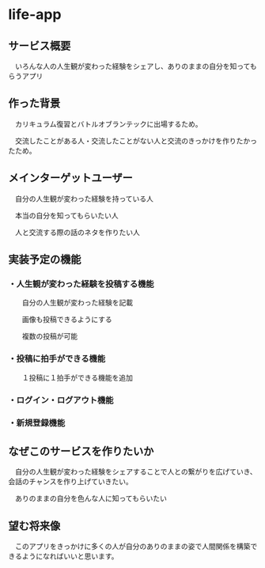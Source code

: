 # life-app

## サービス概要

　いろんな人の人生観が変わった経験をシェアし、ありのままの自分を知ってもらうアプリ

## 作った背景

　カリキュラム復習とバトルオブランテックに出場するため。

　交流したことがある人・交流したことがない人と交流のきっかけを作りたかったため。

## メインターゲットユーザー

　自分の人生観が変わった経験を持っている人

　本当の自分を知ってもらいたい人

　人と交流する際の話のネタを作りたい人　

## 実装予定の機能

### ・人生観が変わった経験を投稿する機能

　　自分の人生観が変わった経験を記載

　　画像も投稿できるようにする

　　複数の投稿が可能

### ・投稿に拍手ができる機能

　　１投稿に１拍手ができる機能を追加

### ・ログイン・ログアウト機能

### ・新規登録機能

## なぜこのサービスを作りたいか

　自分の人生観が変わった経験をシェアすることで人との繋がりを広げていき、会話のチャンスを作り上げていきたい。

　ありのままの自分を色んな人に知ってもらいたい

## 望む将来像

　このアプリをきっかけに多くの人が自分のありのままの姿で人間関係を構築できるようになればいいと思います。